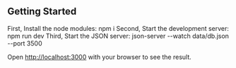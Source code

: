 ## Getting Started

First, Install the node modules: npm i
Second, Start the development server: npm run dev
Third, Start the JSON server: json-server --watch data/db.json --port 3500

Open [http://localhost:3000](http://localhost:3000) with your browser to see the result.


